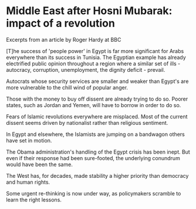 # Middle East after Hosni Mubarak: impact of a revolution

Excerpts from an article by Roger Hardy at BBC

[T]he success of 'people power' in Egypt is far more significant for Arabs everywhere than its success in Tunisia. The Egyptian example has already electrified public opinion throughout a region where a similar set of ills - autocracy, corruption, unemployment, the dignity deficit - prevail.

Autocrats whose security services are smaller and weaker than Egypt's are more vulnerable to the chill wind of popular anger.

Those with the money to buy off dissent are already trying to do so. Poorer states, such as Jordan and Yemen, will have to borrow in order to do so.

Fears of Islamic revolutions everywhere are misplaced. Most of the current dissent seems driven by nationalist rather than religious sentiment.

In Egypt and elsewhere, the Islamists are jumping on a bandwagon others have set in motion.

The Obama administration's handling of the Egypt crisis has been inept.
But even if their response had been sure-footed, the underlying conundrum would have been the same.

The West has, for decades, made stability a higher priority than democracy and human rights.

Some urgent re-thinking is now under way, as policymakers scramble to learn the right lessons.

